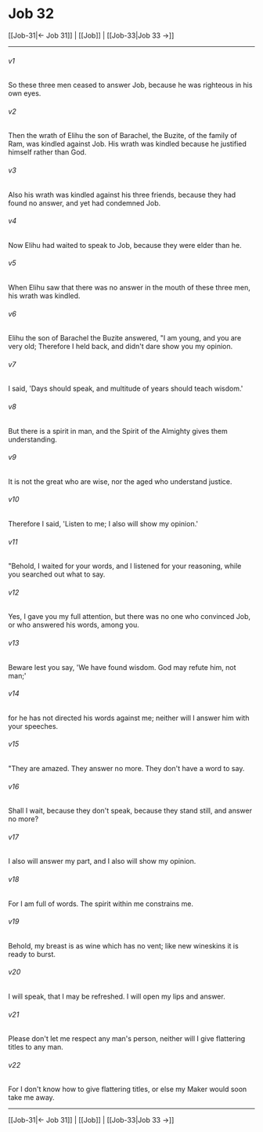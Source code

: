 # Job 32

[[Job-31|← Job 31]] | [[Job]] | [[Job-33|Job 33 →]]
***



###### v1 
So these three men ceased to answer Job, because he was righteous in his own eyes. 

###### v2 
Then the wrath of Elihu the son of Barachel, the Buzite, of the family of Ram, was kindled against Job. His wrath was kindled because he justified himself rather than God. 

###### v3 
Also his wrath was kindled against his three friends, because they had found no answer, and yet had condemned Job. 

###### v4 
Now Elihu had waited to speak to Job, because they were elder than he. 

###### v5 
When Elihu saw that there was no answer in the mouth of these three men, his wrath was kindled. 

###### v6 
Elihu the son of Barachel the Buzite answered, "I am young, and you are very old; Therefore I held back, and didn't dare show you my opinion. 

###### v7 
I said, 'Days should speak, and multitude of years should teach wisdom.' 

###### v8 
But there is a spirit in man, and the Spirit of the Almighty gives them understanding. 

###### v9 
It is not the great who are wise, nor the aged who understand justice. 

###### v10 
Therefore I said, 'Listen to me; I also will show my opinion.' 

###### v11 
"Behold, I waited for your words, and I listened for your reasoning, while you searched out what to say. 

###### v12 
Yes, I gave you my full attention, but there was no one who convinced Job, or who answered his words, among you. 

###### v13 
Beware lest you say, 'We have found wisdom. God may refute him, not man;' 

###### v14 
for he has not directed his words against me; neither will I answer him with your speeches. 

###### v15 
"They are amazed. They answer no more. They don't have a word to say. 

###### v16 
Shall I wait, because they don't speak, because they stand still, and answer no more? 

###### v17 
I also will answer my part, and I also will show my opinion. 

###### v18 
For I am full of words. The spirit within me constrains me. 

###### v19 
Behold, my breast is as wine which has no vent; like new wineskins it is ready to burst. 

###### v20 
I will speak, that I may be refreshed. I will open my lips and answer. 

###### v21 
Please don't let me respect any man's person, neither will I give flattering titles to any man. 

###### v22 
For I don't know how to give flattering titles, or else my Maker would soon take me away.

***
[[Job-31|← Job 31]] | [[Job]] | [[Job-33|Job 33 →]]
